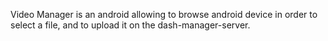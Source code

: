 Video Manager is an android allowing to browse android device in order to select a file, and to upload it on the dash-manager-server.
